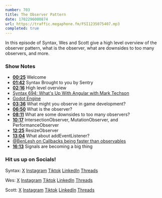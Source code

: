 ```yaml
---
number: 703
title: The Observer Pattern
date: 1702296000874
url: https://traffic.megaphone.fm/FSI1235075407.mp3
completed: true
---
```


In this episode of Syntax, Wes and Scott give a high level overview of the observer pattern, what is the observer, what are downsides to too many observers, and more.

### Show Notes

* **[00:25](#t=00:25)** Welcome
* **[01:42](#t=01:42)** Syntax Brought to you by Sentry
* **[02:16](#t=02:16)** High level overview
* [Syntax 694: What's Up With Angular with Mark Techson](https://syntax.fm/show/694/what-s-up-with-angular-with-mark-techson/transcript)
* [Godot Engine](https://godotengine.org/)
* **[03:36](#t=03:36)** What might you observe in game development?
* **[06:50](#t=06:50)** What is the observer?
* **[08:11](#t=08:11)** What are some downsides to too many observers?
* **[10:17](#t=10:17)** IntersectionObserver, MutationObserver, and PerformanceObserver
* **[12:25](#t=12:25)** ResizeObserver
* **[13:04](#t=13:04)** What about addEventListener?
* [@BenLesh on Callbacks being faster than observables](https://twitter.com/BenLesh/status/1498415376283148295)
* **[16:13](#t=16:13)** Signals are becoming a big thing

### Hit us up on Socials!

Syntax: [X](https://twitter.com/syntaxfm) [Instagram](https://www.instagram.com/syntax_fm/) [Tiktok](https://www.tiktok.com/@syntaxfm) [LinkedIn](https://www.linkedin.com/company/96077407/admin/feed/posts/) [Threads](https://www.threads.net/@syntax_fm)

Wes: [X](https://twitter.com/wesbos) [Instagram](https://www.instagram.com/wesbos/) [Tiktok](https://www.tiktok.com/@wesbos) [LinkedIn](https://www.linkedin.com/in/wesbos/) [Threads](https://www.threads.net/@wesbos)

Scott: [X](https://twitter.com/stolinski) [Instagram](https://www.instagram.com/stolinski/) [Tiktok](https://www.tiktok.com/@stolinski) [LinkedIn](https://www.linkedin.com/in/stolinski/) [Threads](https://www.threads.net/@stolinski)